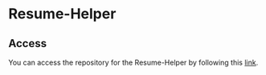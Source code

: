 # Resume-Helper

## Access
You can access the repository for the Resume-Helper by following this [link](https://github.com/Danh4160/mais-hacks-2022).

